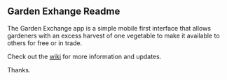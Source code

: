 ## Garden Exhange Readme

The Garden Exchange app is a simple mobile first interface that allows gardeners with an excess harvest of one vegetable to make it available to others for free or in trade.

Check out the [wiki](https://github.com/kateflood/garden-exchange/wiki) for more information and updates.

Thanks.
